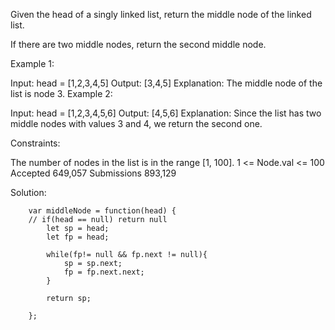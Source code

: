 Given the head of a singly linked list, return the middle node of the linked list.

If there are two middle nodes, return the second middle node.

 

Example 1:


Input: head = [1,2,3,4,5]
Output: [3,4,5]
Explanation: The middle node of the list is node 3.
Example 2:


Input: head = [1,2,3,4,5,6]
Output: [4,5,6]
Explanation: Since the list has two middle nodes with values 3 and 4, we return the second one.
 

Constraints:

The number of nodes in the list is in the range [1, 100].
1 <= Node.val <= 100
Accepted
649,057
Submissions
893,129


Solution: 


        var middleNode = function(head) {
        // if(head == null) return null
            let sp = head;
            let fp = head;
            
            while(fp!= null && fp.next != null){
                sp = sp.next;
                fp = fp.next.next;
            }
            
            return sp;
            
        };